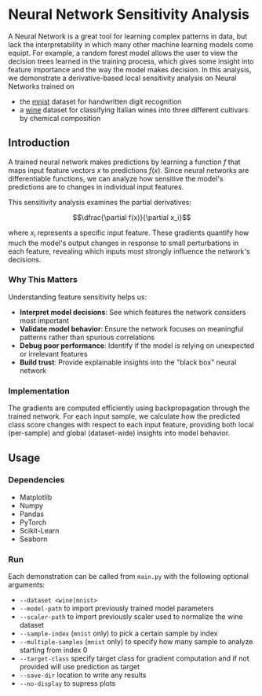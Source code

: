 # Neural Network Sensitivity Analysis

A Neural Network is a great tool for learning complex patterns in data, but lack the interpretability
in which many other machine learning models come equipt. For example, a random forest model allows the user
to view the decision trees learned in the training process, which gives some insight into feature importance
and the way the model makes decision. In this analysis, we demonstrate a derivative-based local sensitivity
analysis on Neural Networks trained on 
- the [mnist](https://archive.ics.uci.edu/dataset/683/mnist+database+of+handwritten+digits) dataset for 
handwritten digit recognition
- a [wine](https://archive.ics.uci.edu/dataset/109/wine) dataset for classifying Italian wines into
three different cultivars by chemical composition

## Introduction

A trained neural network makes predictions by learning a function $f$ that maps input feature vectors $x$
to predictions $f(x)$. Since neural networks are differentiable functions, we can analyze how 
sensitive the model's predictions are to changes in individual input features.

This sensitivity analysis examines the partial derivatives:

$$\dfrac{\partial f(x)}{\partial x_i}$$

where $x_i$ represents a specific input feature. These gradients quantify how much the model's output changes in response to small perturbations in each feature, revealing which inputs most strongly influence the network's decisions.

### Why This Matters

Understanding feature sensitivity helps us:
- **Interpret model decisions**: See which features the network considers most important
- **Validate model behavior**: Ensure the network focuses on meaningful patterns rather than spurious correlations  
- **Debug poor performance**: Identify if the model is relying on unexpected or irrelevant features
- **Build trust**: Provide explainable insights into the "black box" neural network

### Implementation

The gradients are computed efficiently using backpropagation through the trained network. For each input
sample, we calculate how the predicted class score changes with respect to each input feature, providing 
both local (per-sample) and global (dataset-wide) insights into model behavior.

## Usage

### Dependencies

- Matplotlib
- Numpy
- Pandas
- PyTorch
- Scikit-Learn
- Seaborn

### Run

Each demonstration can be called from `main.py` with the following optional arguments:
- `--dataset <wine|mnist>` 
- `--model-path` to import previously trained model parameters
- `--scaler-path` to import previously scaler used to normalize the wine dataset
- `--sample-index` (`mnist` only) to pick a certain sample by index
- `--multiple-samples` (`mnist` only) to specify how many sample to analyze starting from
index 0
- `--target-class` specify target class for gradient computation and if not provided will use
prediction as target
- `--save-dir` location to write any results
- `--no-display` to supress plots
